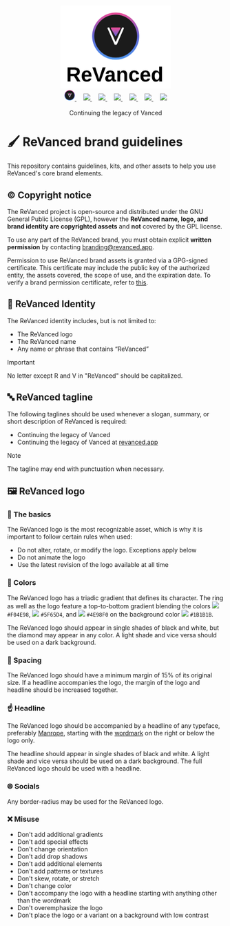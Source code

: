 <p align="center">
  <picture>
    <source
      width="256px"
      media="(prefers-color-scheme: dark)"
      srcset="assets/revanced-headline/revanced-headline-vertical-dark.svg"
    >
    <img 
      width="256px"
      src="assets/revanced-headline/revanced-headline-vertical-light.svg"
    >
  </picture>
  <br>
  <a href="https://revanced.app/">
     <picture>
         <source height="24px" media="(prefers-color-scheme: dark)" srcset="assets/revanced-logo/revanced-logo.svg" />
         <img height="24px" src="assets/revanced-logo/revanced-logo.svg" />
     </picture>
   </a>&nbsp;&nbsp;&nbsp;
   <a href="https://github.com/ReVanced">
       <picture>
           <source height="24px" media="(prefers-color-scheme: dark)" srcset="https://i.ibb.co/dMMmCrW/Git-Hub-Mark.png" />
           <img height="24px" src="https://i.ibb.co/9wV3HGF/Git-Hub-Mark-Light.png" />
       </picture>
   </a>&nbsp;&nbsp;&nbsp;
   <a href="http://revanced.app/discord">
       <picture>
           <source height="24px" media="(prefers-color-scheme: dark)" srcset="https://user-images.githubusercontent.com/13122796/178032563-d4e084b7-244e-4358-af50-26bde6dd4996.png" />
           <img height="24px" src="https://user-images.githubusercontent.com/13122796/178032563-d4e084b7-244e-4358-af50-26bde6dd4996.png" />
       </picture>
   </a>&nbsp;&nbsp;&nbsp;
   <a href="https://reddit.com/r/revancedapp">
       <picture>
           <source height="24px" media="(prefers-color-scheme: dark)" srcset="https://user-images.githubusercontent.com/13122796/178032351-9d9d5619-8ef7-470a-9eec-2744ece54553.png" />
           <img height="24px" src="https://user-images.githubusercontent.com/13122796/178032351-9d9d5619-8ef7-470a-9eec-2744ece54553.png" />
       </picture>
   </a>&nbsp;&nbsp;&nbsp;
   <a href="https://t.me/app_revanced">
      <picture>
         <source height="24px" media="(prefers-color-scheme: dark)" srcset="https://user-images.githubusercontent.com/13122796/178032213-faf25ab8-0bc3-4a94-a730-b524c96df124.png" />
         <img height="24px" src="https://user-images.githubusercontent.com/13122796/178032213-faf25ab8-0bc3-4a94-a730-b524c96df124.png" />
      </picture>
   </a>&nbsp;&nbsp;&nbsp;
   <a href="https://x.com/revancedapp">
      <picture>
         <source media="(prefers-color-scheme: dark)" srcset="https://user-images.githubusercontent.com/93124920/270180600-7c1b38bf-889b-4d68-bd5e-b9d86f91421a.png">
         <img height="24px" src="https://user-images.githubusercontent.com/93124920/270108715-d80743fa-b330-4809-b1e6-79fbdc60d09c.png" />
      </picture>
   </a>&nbsp;&nbsp;&nbsp;
   <a href="https://www.youtube.com/@ReVanced">
      <picture>
         <source height="24px" media="(prefers-color-scheme: dark)" srcset="https://user-images.githubusercontent.com/13122796/178032714-c51c7492-0666-44ac-99c2-f003a695ab50.png" />
         <img height="24px" src="https://user-images.githubusercontent.com/13122796/178032714-c51c7492-0666-44ac-99c2-f003a695ab50.png" />
     </picture>
   </a>
   <br>
   <br>
   Continuing the legacy of Vanced
</p>

# 🖌️ ReVanced brand guidelines

This repository contains guidelines, kits, and other assets to help you use ReVanced's core brand elements.

## ©️ Copyright notice

The ReVanced project is open-source and distributed under the GNU General Public License (GPL), however the **ReVanced name, logo, and brand identity are copyrighted assets** and **not** covered by the GPL license.

To use any part of the ReVanced brand, you must obtain explicit **written permission** by contacting branding@revanced.app.

Permission to use ReVanced brand assets is granted via a GPG-signed certificate.
This certificate may include the public key of the authorized entity, the assets covered, the scope of use, and the expiration date. To verify a brand permission certificate, refer to [this](https://github.com/ReVanced/revanced-documentation/blob/82259bc674e11541a94ef7d762d2b78b7dcd5c4e/docs/revanced-internals/trust.md#verifying-certificates).

## 📜 ReVanced Identity

The ReVanced identity includes, but is not limited to:

- The ReVanced logo
- The ReVanced name
- Any name or phrase that contains “ReVanced”

> [!IMPORTANT]
> No letter except R and V in "ReVanced" should be capitalized.

## 🔤 ReVanced tagline

The following taglines should be used whenever a slogan, summary, or short description of ReVanced is required:

- Continuing the legacy of Vanced
- Continuing the legacy of Vanced at [revanced.app](https://revanced.app)

> [!NOTE]
> The tagline may end with punctuation when necessary.

## 🖼️ ReVanced logo

### 🚩 The basics

The ReVanced logo is the most recognizable asset, which is why it is important to follow certain rules when used:

- Do not alter, rotate, or modify the logo. Exceptions apply below
- Do not animate the logo
- Use the latest revision of the logo available at all time

### 🎨 Colors

The ReVanced logo has a triadic gradient that defines its character. The ring as well as the logo feature a top-to-bottom gradient blending the colors <img height="16px" src="https://github-production-user-asset-6210df.s3.amazonaws.com/47723802/243146503-fbc21584-94a5-436b-9277-3c64a72baf97.png"/> `#F04E98`, <img height="16px" src="https://github-production-user-asset-6210df.s3.amazonaws.com/47723802/243146541-fcb07e8d-9ba4-4292-b633-f64a01b80341.png"/> `#5F65D4`, and <img height="16px" src="https://github-production-user-asset-6210df.s3.amazonaws.com/47723802/243146582-18441902-b968-434c-bc40-f78bf975e86c.png"/> `#4E98F0` on the background color <img height="16px" src="https://github.com/user-attachments/assets/a270dcbb-c720-4bca-8c11-d39328a85e4a"/> `#1B1B1B`.

The ReVanced logo should appear in single shades of black and white, but the diamond may appear in any color. A light shade and vice versa should be used on a dark background.

### 📏 Spacing

The ReVanced logo should have a minimum margin of 15% of its original size. If a headline accompanies the logo, the margin of the logo and headline should be increased together.

### ☝️ Headline

The ReVanced logo should be accompanied by a headline of any typeface, preferably [Manrope](assets/revanced-typeface/manrope), starting with the [wordmark](assets/revanced-wordmark) on the right or below the logo only.

The headline should appear in single shades of black and white. A light shade and vice versa should be used on a dark background. The full ReVanced logo should be used with a headline.

### 🌐 Socials

Any border-radius may be used for the ReVanced logo.

### ❌ Misuse

- Don't add additional gradients
- Don't add special effects
- Don't change orientation
- Don't add drop shadows
- Don't add additional elements
- Don't add patterns or textures
- Don't skew, rotate, or stretch
- Don't change color
- Don't accompany the logo with a headline starting with anything other than the wordmark
- Don't overemphasize the logo
- Don't place the logo or a variant on a background with low contrast
